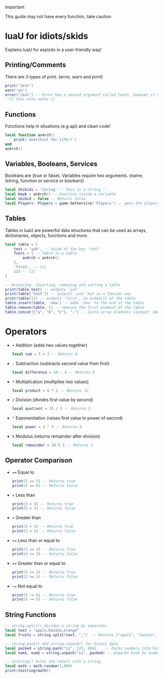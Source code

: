 > [!IMPORTANT]
> This guide may not have every function, take caution

# luaU for idiots/skids
Explains luaU for exploits in a user-friendly way!

## Printing/Comments
There are 3 types of print. (error, warn and print)
```lua
print('test')
warn('yo')
error('real') -- Error has a second argument called level, however it's not necessary! This is a comment also.
--[[ this also works ]]
```

## Functions
Functions help in situations (e.g api) and clean code!
```lua
local function an4rch()
    print('an4rchist for life!!')
end
an4rch()
```

## Variables, Booleans, Services
Booleans are (true or false). Variables require two arguments. (name, (string, function or service or boolean))
```lua
local Skibidi = 'string' -- This is a string ''.
local Hawk = an4rch() -- Function inside a variable
local skibid = false -- Returns false
local Players: Players = game:GetService('Players') -- gets the players service
```

## Tables
Tables in luaU are powerful data structures that can be used as arrays, dictionaries, objects, functions and more.
```lua
local table = {
    test = 'yuh', -- Value of the key 'test'
    funcs = { -- Table in a table
        an4rch = an4rch()
    },
    'first', -- [1]
    123 -- [2]
}

-- Accessing, inserting, removing and sorting a table
print(table.test) -- outputs 'yuh'
print(table['test']) -- outputs 'yuh' but in a fancier way
print(table[1]) -- outputs 'first', in index[1] of the table
table.insert(table, 'new') -- adds 'new' to the end of the table
table.remove(table, 1) -- removes the first element of the table
table.concat({"a", "b", "c"}, "-") -- joins array elements (output: abc)
```

# Operators
- `+` Addition (adds two values together)

  ```lua
  local sum = 5 + 3 -- Returns 8
  ```
- `-` Subtraction (subtracts second value from first)

  ```lua
  local difference = 10 - 4 -- Returns 6
  ```
- `*` Multiplication (multiplies two values)

  ```lua
  local product = 6 * 2 -- Returns 12
  ```
- `/` Division (divides first value by second)

  ```lua
  local quotient = 15 / 3 -- Returns 5
  ```
- `^` Exponentiation (raises first value to power of second)

  ```lua
  local power = 2 ^ 3 -- Returns 8
  ```
- `%` Modulus (returns remainder after division)

  ```lua
  local remainder = 10 % 3 -- Returns 1
  ```

## Operator Comparison
- `==` Equal to

  ```lua
  print(5 == 5) -- Returns true
  print(5 == 6) -- Returns false
  ```
- `<` Less than

  ```lua
  print(3 < 5) -- Returns true
  print(5 < 3) -- Returns false
  ```
- `>` Greater than

  ```lua
  print(5 > 3) -- Returns true
  print(3 > 5) -- Returns false
  ```
- `<=` Less than or equal to

  ```lua
  print(3 <= 3) -- Returns true
  print(4 <= 3) -- Returns false
  ```
- `>=` Greater than or equal to

  ```lua
  print(3 >= 3) -- Returns true
  print(2 >= 3) -- Returns false
  ```
- `~=` Not equal to

  ```lua
  print(5 ~= 6) -- Returns true
  print(5 ~= 5) -- Returns false
  ```
## String Functions
```lua
-- string.split() divides a string by separator
local text = "apple,banana,orange"
local fruits = string.split(text, ",")  -- Returns {"apple", "banana", "orange"}

-- string.pack() and string.unpack() for binary data
local packed = string.pack("ii", 123, 456)    -- Packs numbers into binary
local num1, num2 = string.unpack("ii", packed) -- Unpacks back to numbers

-- tostring() turns the result into a string
local math = math.random(1,999)
print(tostring(math))
```